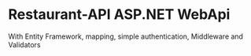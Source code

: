 # Restaurant-API ASP.NET WebApi
With Entity Framework, mapping, simple authentication, Middleware and Validators
